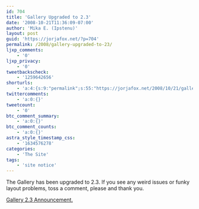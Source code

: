 ```yaml
---
id: 704
title: 'Gallery Upgraded to 2.3'
date: '2008-10-21T11:36:09-07:00'
author: 'Mika E. (Ipstenu)'
layout: post
guid: 'https://jorjafox.net/?p=704'
permalink: /2008/gallery-upgraded-to-23/
ljxp_comments:
    - '0'
ljxp_privacy:
    - '0'
tweetbackscheck:
    - '1259642656'
shorturls:
    - 'a:4:{s:9:"permalink";s:55:"https://jorjafox.net/2008/10/21/gallery-upgraded-to-23/";s:7:"tinyurl";s:25:"http://tinyurl.com/nzbdjt";s:4:"isgd";s:18:"http://is.gd/530BS";s:5:"bitly";s:20:"http://bit.ly/8OIllV";}'
twittercomments:
    - 'a:0:{}'
tweetcount:
    - '0'
btc_comment_summary:
    - 'a:0:{}'
btc_comment_counts:
    - 'a:0:{}'
astra_style_timestamp_css:
    - '1634576278'
categories:
    - 'The Site'
tags:
    - 'site notice'
---
```


The Gallery has been upgraded to 2.3.  If you see any weird issues or funky layout problems, toss a comment, please and thank you.

<a href="http://gallery.menalto.com/gallery_2.3_released">Gallery 2.3 Announcement.</a>